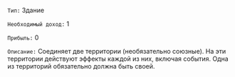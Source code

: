 `Тип:` Здание

`Необходимый доход:` 1

`Прибыль:` 0

`Описание:` Соединяет две территории (необязательно союзные). На эти территории действуют эффекты каждой из них, включая события. Одна из территорий обязательно должна быть своей.
